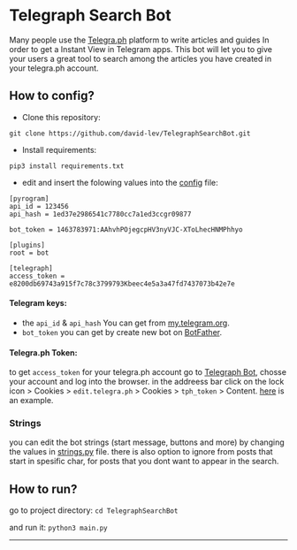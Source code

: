# Telegraph Search Bot

Many people use the [Telegra.ph](https://telegra.ph/) platform to write articles and guides In order to get a Instant View in Telegram apps.
This bot will let you to give your users a great tool to search among the articles you have created in your telegra.ph account.

## How to config?

- Clone this repository:

```
git clone https://github.com/david-lev/TelegraphSearchBot.git
```
- Install requirements:
```
pip3 install requirements.txt
```
- edit and insert the folowing values into the [config](/bot/config.ini) file:
```
[pyrogram]
api_id = 123456
api_hash = 1ed37e2986541c7780cc7a1ed3ccgr09877

bot_token = 1463783971:AAhvhPOjegcpHV3nyVJC-XToLhecHNMPhhyo

[plugins]
root = bot

[telegraph]
access_token = e8200db69743a915f7c78c3799793Kbeec4e5a3a47fd7437073b42e7e
```
#### Telegram keys:
- the ``api_id`` & ``api_hash`` You can get from [my.telegram.org](https://my.telegram.org).
- ``bot_token`` you can get by create new bot on [BotFather](https://t.me/BotFather).
#### Telegra.ph Token:
to get ``access_token`` for your telegra.ph account go to [Telegraph Bot](https://t.me/telegraph), chosse your account and log into the browser.
in the addreess bar click on the lock icon > Cookies > ``edit.telegra.ph`` > Cookies > ``tph_token`` > Content. [here](https://telegra.ph/file/18ded40043d1f7a6a5a80.png) is an example.

### Strings
you can edit the bot strings (start message, buttons and more) by changing the values in [strings.py](bot/strings.py) file. there is also option to ignore from posts that start in spesific char, for posts that you dont want to appear in the search.

## How to run?
go to project directory:
```cd TelegraphSearchBot```

and run it:
```python3 main.py```


---
![]()
